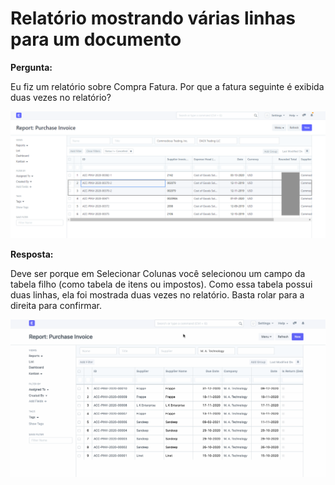 # Relatório mostrando várias linhas para um documento



**Pergunta:**

  


Eu fiz um relatório sobre Compra Fatura. Por que a fatura seguinte é exibida duas vezes no relatório?

  


![](/files/3w1roiE.png)

   


**Resposta:**

  


Deve ser porque em Selecionar Colunas você selecionou um campo da tabela filho (como tabela de itens ou impostos). Como essa tabela possui duas linhas, ela foi mostrada duas vezes no relatório. Basta rolar para a direita para confirmar.

  


![](/files/BFinlvC.png)



